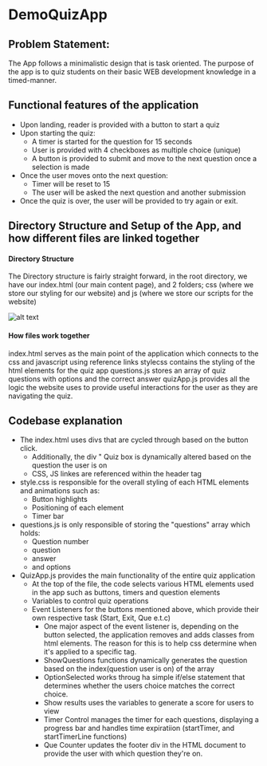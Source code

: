 # DemoQuizApp

## Problem Statement:

The App follows a minimalistic design that is task oriented. The purpose of the app is to quiz students on their basic WEB development knowledge in a timed-manner.


## Functional features of the application

* Upon landing, reader is provided with a button to start a quiz
* Upon starting the quiz:
  * A timer is started for the question for 15 seconds
  * User is provided with 4 checkboxes as multiple choice (unique)
  * A button is provided to submit and move to the next question once a selection is made
* Once the user moves onto the next question:
  * Timer will be reset to 15
  * The user will be asked the next question and another submission
* Once the quiz is over, the user will be provided to try again or exit.
## Directory Structure and Setup of the App, and how different files are linked together

#### Directory Structure

The Directory structure is fairly straight forward, in the root directory, we have our index.html (our main content page), and 2 folders; css (where we store our styling for our website) and js (where we store our scripts for the website)

![alt text](https://i.imgur.com/QgY4l3V.png "Image of the File Structure")

#### How files work together

index.html serves as the main point of the application which connects to the css and javascript using reference links
stylecss contains the styling of the html elements for the quiz app
questions.js stores an array of quiz questions with options and the correct answer
quizApp.js provides all the logic the website uses to provide useful interactions for the user as they are navigating the quiz.


## Codebase explanation
* The index.html uses divs that are cycled through based on the button click.
  * Additionally, the div " Quiz box is dynamically altered based on the question the user is on
  * CSS, JS linkes are referenced within the header tag
* style.css is responsible for the overall styling of each HTML elements and animations such as:
  * Button highlights
  * Positioning of each element
  * Timer bar
* questions.js is only responsible of storing the "questions" array which holds:
  * Question number
  * question
  * answer
  * and options
* QuizApp.js provides the main functionality of the entire quiz application
  * At the top of the file, the code selects various HTML elements used in the app such as buttons, timers and question elements
  * Variables to control quiz operations
  * Event Listeners for the buttons mentioned above, which provide their own respective task (Start, Exit, Que e.t.c)
    * One major aspect of the event listener is, depending on the button selected, the application removes and adds classes from html elements. The reason for this is to help css determine when it's applied to a specific tag.
    * ShowQuestions functions dynamically generates the question based on the index(question user is on) of the array
    * OptionSelected works throug ha simple if/else statement that determines whether the users choice matches the correct choice.
    * Show results uses the variables to generate a score for users to view
    * Timer Control manages the timer for each questions, displaying a progress bar and handles time expiratiion (startTimer, and startTimerLine functions)
    * Que Counter updates the footer div in the HTML document to provide the user with which question they're on.
